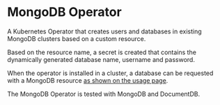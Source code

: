 # MongoDB Operator

A Kubernetes Operator that creates users and databases in existing MongoDB clusters based on a
custom resource.

Based on the resource name, a secret is created that contains the dynamically generated database
name, username and password.

When the operator is installed in a cluster, a database can be requested with a MongoDB resource [as
shown on the usage page](usage.md).

The MongoDB Operator is tested with MongoDB and DocumentDB.
